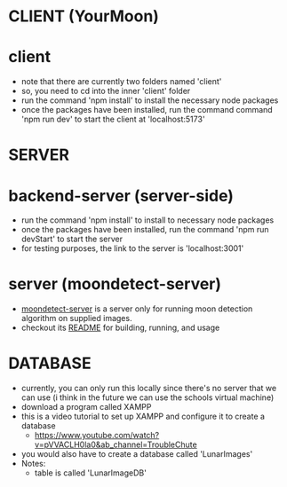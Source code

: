 CLIENT (YourMoon)
=================================================
# client
 - note that there are currently two folders named 'client'
 - so, you need to cd into the inner 'client' folder
 - run the command 'npm install' to install the necessary node packages
 - once the packages have been installed, run the command command 'npm run dev' to start the client at 'localhost:5173'

SERVER
=================================================
# backend-server (server-side)
 - run the command 'npm install' to install to necessary node packages
 - once the packages have been installed, run the command 'npm run devStart' to start the server
 - for testing purposes, the link to the server is 'localhost:3001'

# server (moondetect-server)
 - [moondetect-server](./moondetect-server/README.md) is a server only for running moon detection algorithm on supplied images.
 - checkout its [README](./moondetect-server/README.md) for building, running, and usage

DATABASE
=================================================
 - currently, you can only run this locally since there's no server that we can use (i think in the future we can use the schools virtual machine)
 - download a program called XAMPP
 - this is a video tutorial to set up XAMPP and configure it to create a database
    - https://www.youtube.com/watch?v=pVVACLH0la0&ab_channel=TroubleChute
 - you would also have to create a database called 'LunarImages'
 - Notes:
    - table is called 'LunarImageDB'
